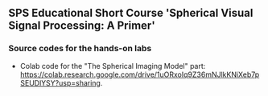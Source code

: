 ## SPS Educational Short Course 'Spherical Visual Signal Processing: A Primer' 
### Source codes for the hands-on labs
- Colab code for the "The Spherical Imaging Model" part: https://colab.research.google.com/drive/1uORxoIq9Z36mNJlkKNiXeb7pSEUDlYSY?usp=sharing.
